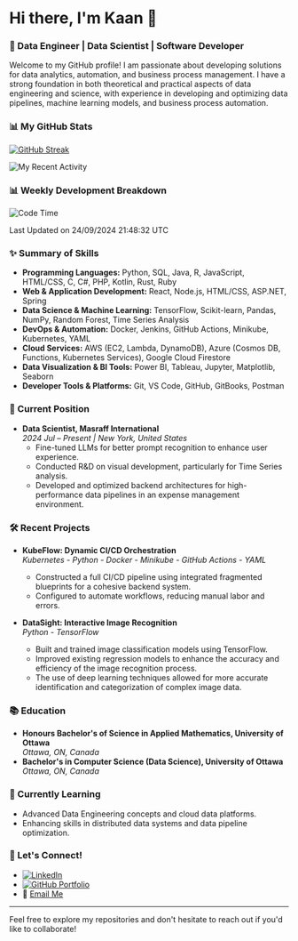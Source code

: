 # Hi there, I'm Kaan 👋

### 🚀 Data Engineer | Data Scientist | Software Developer

Welcome to my GitHub profile! I am passionate about developing solutions for data analytics, automation, and business process management. I have a strong foundation in both theoretical and practical aspects of data engineering and science, with experience in developing and optimizing data pipelines, machine learning models, and business process automation.

### 📊 My GitHub Stats 

[![GitHub Streak](https://github-readme-streak-stats.herokuapp.com/?user=KaanEnt&theme=dark)](https://git.io/streak-stats)

![My Recent Activity](https://github-readme-activity-graph.vercel.app/graph?username=KaanEnt&theme=react-dark&hide_border=true&area=true)

### 📊 Weekly Development Breakdown
<!--START_SECTION:waka-->
![Code Time](http://img.shields.io/badge/Code%20Time-12%20hrs%2039%20mins-blue)


 Last Updated on 24/09/2024 21:48:32 UTC
<!--END_SECTION:waka-->

### ✨ Summary of Skills
- **Programming Languages:** Python, SQL, Java, R, JavaScript, HTML/CSS, C, C#, PHP, Kotlin, Rust, Ruby
- **Web & Application Development:** React, Node.js, HTML/CSS, ASP.NET, Spring
- **Data Science & Machine Learning:** TensorFlow, Scikit-learn, Pandas, NumPy, Random Forest, Time Series Analysis
- **DevOps & Automation:** Docker, Jenkins, GitHub Actions, Minikube, Kubernetes, YAML
- **Cloud Services:** AWS (EC2, Lambda, DynamoDB), Azure (Cosmos DB, Functions, Kubernetes Services), Google Cloud Firestore
- **Data Visualization & BI Tools:** Power BI, Tableau, Jupyter, Matplotlib, Seaborn
- **Developer Tools & Platforms:** Git, VS Code, GitHub, GitBooks, Postman

### 💼 Current Position
- **Data Scientist, Masraff International**  
  *2024 Jul – Present | New York, United States*  
  - Fine-tuned LLMs for better prompt recognition to enhance user experience.
  - Conducted R&D on visual development, particularly for Time Series analysis.
  - Developed and optimized backend architectures for high-performance data pipelines in an expense management environment.

### 🛠 Recent Projects
- **KubeFlow: Dynamic CI/CD Orchestration**  
  *Kubernetes - Python - Docker - Minikube - GitHub Actions - YAML*  
  - Constructed a full CI/CD pipeline using integrated fragmented blueprints for a cohesive backend system.
  - Configured to automate workflows, reducing manual labor and errors.

- **DataSight: Interactive Image Recognition**  
  *Python - TensorFlow*  
  - Built and trained image classification models using TensorFlow.
  - Improved existing regression models to enhance the accuracy and efficiency of the image recognition process.
  - The use of deep learning techniques allowed for more accurate identification and categorization of complex image data.

### 📚 Education
- **Honours Bachelor's of Science in Applied Mathematics, University of Ottawa**  
  *Ottawa, ON, Canada*
- **Bachelor's in Computer Science (Data Science), University of Ottawa**  
  *Ottawa, ON, Canada*

### 🌱 Currently Learning
- Advanced Data Engineering concepts and cloud data platforms.
- Enhancing skills in distributed data systems and data pipeline optimization.

### 🔗 Let's Connect!
- [![LinkedIn](https://img.shields.io/badge/LinkedIn-0077B5?style=for-the-badge&logo=linkedin&logoColor=white)](https://www.linkedin.com/in/kaan-un/)
- [![GitHub Portfolio](https://img.shields.io/badge/GitHub-Portfolio-green?style=for-the-badge&logo=github&logoColor=white)](https://kaanent.github.io/)
- 📧 [Email Me](mailto:unkaanenterprise@gmail.com)

---

Feel free to explore my repositories and don't hesitate to reach out if you'd like to collaborate!
